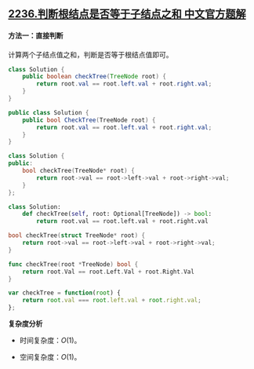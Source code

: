 ## [2236.判断根结点是否等于子结点之和 中文官方题解](https://leetcode.cn/problems/root-equals-sum-of-children/solutions/100000/pan-duan-gen-jie-dian-shi-fou-deng-yu-zi-zr6q)

#### 方法一：直接判断

计算两个子结点值之和，判断是否等于根结点值即可。

```Java [sol1-Java]
class Solution {
    public boolean checkTree(TreeNode root) {
        return root.val == root.left.val + root.right.val;
    }
}
```

```C# [sol1-C#]
public class Solution {
    public bool CheckTree(TreeNode root) {
        return root.val == root.left.val + root.right.val;
    }
}
```

```C++ [sol1-C++]
class Solution {
public:
    bool checkTree(TreeNode* root) {
        return root->val == root->left->val + root->right->val;
    }
};
```

```Python [sol1-Python3]
class Solution:
    def checkTree(self, root: Optional[TreeNode]) -> bool:
        return root.val == root.left.val + root.right.val
```

```C [sol1-C]
bool checkTree(struct TreeNode* root) {
    return root->val == root->left->val + root->right->val;
}
```

```Go [sol1-Golang]
func checkTree(root *TreeNode) bool {
    return root.Val == root.Left.Val + root.Right.Val
}
```

```JavaScript [sol1-JavaScript]
var checkTree = function(root) {
    return root.val === root.left.val + root.right.val;
};
```

**复杂度分析**

- 时间复杂度：$O(1)$。

- 空间复杂度：$O(1)$。